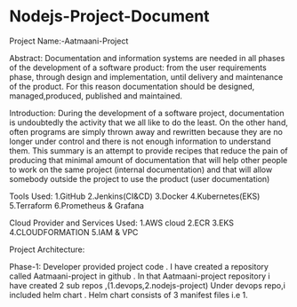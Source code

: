 # Nodejs-Project-Document

Project Name:-Aatmaani-Project

Abstract:
Documentation and information systems are needed in all phases of the development of a software product: from the user requirements phase, through design and implementation, until delivery and maintenance of the product. For this reason documentation should be designed, managed,produced, published and maintained.
                         
Introduction: During the development of a software project, documentation is undoubtedly the activity that we all like to do the least. 
On the other hand, often programs are simply thrown away and rewritten because they are no longer under control and there is not enough information to understand them.
 This summary is an attempt to provide recipes that reduce the pain of producing that minimal amount of documentation that will help other people to work on the same project (internal documentation) and that will allow somebody outside the project to use the product (user documentation)

Tools Used:
1.GitHub
2.Jenkins(CI&CD)
3.Docker
4.Kubernetes(EKS)
5.Terraform
6.Prometheus & Grafana

Cloud Provider and Services Used:
1.AWS cloud
2.ECR
3.EKS
4.CLOUDFORMATION
5.IAM & VPC

Project Architecture:









Phase-1:
Developer provided project code .
I have created a repository called Aatmaani-project in github .
In that Aatmaani-project repository i have created 2 sub repos ,(1.devops,2.nodejs-project)
Under devops repo,i included helm chart .
Helm chart consists of 3 manifest files i.e 1. 
